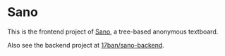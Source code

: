 # Sano

This is the frontend project of [Sano](https://sano.17ban.icu/), a tree-based anonymous textboard. 

Also see the backend project at [17ban/sano-backend](https://github.com/17ban/sano-backend).
